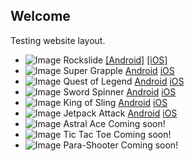 ## Welcome

Testing website layout.

- ![Image](assets/images/rockslideicon.png) Rockslide [[Android]](http://www.rockslidegame.com) [[iOS]](http://www.rockslideios.com)
- ![Image](assets/images/supergrappleicon.png) Super Grapple [Android](http://www.supergrapple.com) [iOS](http://www.supergrappleios.com)
- ![Image](assets/images/questoflegendicon.png) Quest of Legend [Android](http://questoflegendgame.com/) [iOS](http://questoflegendios.com/)
- ![Image](assets/images/swordspinnericon.png) Sword Spinner [Android](http://swordspinner.com/) [iOS](http://swordspinnerios.com/)
- ![Image](assets/images/kingofslingicon.png) King of Sling [Android](http://kingofslinggame.com/) [iOS](http://kingofslingios.com/)
- ![Image](assets/images/jetpackattackicon.png) Jetpack Attack [Android](http://jetpackattackgame.com/) [iOS](http://jetpackattackios.com/)
- ![Image](assets/images/astralaceicon.png) Astral Ace Coming soon!
- ![Image](assets/images/tictactoeicon.png) Tic Tac Toe Coming soon!
- ![Image](assets/images/parashootericon.png) Para-Shooter Coming soon!